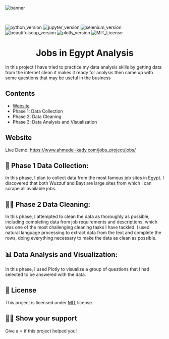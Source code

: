 ![banner](https://www.mbaknol.com/wp-content/uploads/2010/09/job-analysis-mbaknol-e1512379332221.png.webp)

<br>

![python_version](https://img.shields.io/badge/Python-v3.8-3776AB?style=for-the-badge&logo=Python)
![jupyter_version](https://img.shields.io/badge/Jupyter-v7.31.1-F37626?style=for-the-badge&logo=Jupyter)
![selenium_version](https://img.shields.io/badge/Selenium-v4.7.2-43B02A?style=for-the-badge&logo=Selenium)
![beautifulsoup_version](https://img.shields.io/badge/Beautifulsoup-v4-c2dfc3?style=for-the-badge&logo=Python)
![plotly_version](https://img.shields.io/badge/Plotly-v5.13.0-3F4F75?style=for-the-badge&logo=Plotly)
![MIT_License](https://img.shields.io/badge/License-MIT-9e1e32?style=for-the-badge&logo=)

<h1 align="center"> Jobs in Egypt Analysis</h1>
In this project I have tried to practice my data analysis skills by getting data from the internet clean it makes it ready for analysis then came up with some questions that may be useful in the business


## Contents
- [Website](https://www.ahmedel-kady.com/)
- Phase 1: Data Collection
- Phase 2: Data Cleaning
- Phase 3: Data Analysis and Visualization

## Website
Live Demo: https://www.ahmedel-kady.com/jobs_project/jobs/


## 💾 Phase 1 Data Collection:
In this phase, I plan to collect data from the most famous job sites in Egypt. I discovered that both Wuzzuf and Bayt are large sites from which I can scrape all available jobs.


## 👨‍💻 Phase 2 Data Cleaning:
In this phase, I attempted to clean the data as thoroughly as possible, including completing data from job requirements and descriptions, which was one of the most challenging cleaning tasks I have tackled. I used natural language processing to extract data from the text and complete the rows, doing everything necessary to make the data as clean as possible.


## 📊 Data Analysis and Visualization:
In this phase, I used Plotly to visualize a group of questions that I had selected to be answered with the data.

## 📝 License

This project is licensed under [MIT](https://opensource.org/licenses/MIT) license.

## 🧑‍🚀 Show your support

Give a ⭐️ if this project helped you!
